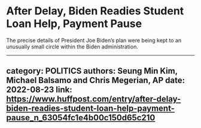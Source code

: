 # After Delay, Biden Readies Student Loan Help, Payment Pause

The precise details of President Joe Biden’s plan were being kept to an unusually small circle within the Biden administration.

---
category: POLITICS
authors: Seung Min Kim, Michael Balsamo and Chris Megerian, AP
date: 2022-08-23
link: https://www.huffpost.com/entry/after-delay-biden-readies-student-loan-help-payment-pause_n_63054fc1e4b00c150d65c210
---
